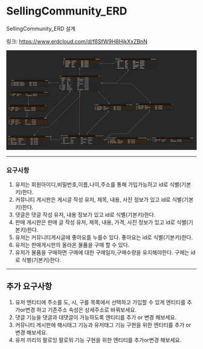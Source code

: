 # SellingCommunity_ERD

SellingCommunity_ERD 설계

링크: https://www.erdcloud.com/d/f6SfW9H8HjkXxZBnN

![ERD](./image.png)

---

### 요구사항

1. 유저는 회원아이디,비밀번호,이름,나이,주소를 통해 가입가능하고 id로 식별(기본키)한다.
2. 커뮤니티 게시판은 게시글 작성 유저, 제목, 내용, 사진 정보가 있고 id로 식별(기본키)한다.
3. 댓글은 댓글 작성 유저, 내용 정보가 있고 id로 식별(기본키)한다.
4. 판매 게시판은 판매 글 작성 유저, 제목, 내용, 가격, 사진 정보가 있고 id로 식별(기본키)한다.
5. 유저는 커뮤니티게시글에 좋아요를 누를수 있다. 좋아요는 id로 식별(기본키)한다.
6. 유저는 판매게시판의 올라온 물품을 구매 할 수 있다.
7. 유저가 물품을 구매하면 구매에 대한 구매일자,구매수량을 유지해야한다. 구매는 id로 식별(기본키)한다.

---

## 추가 요구사항

1. 유저 엔티티에 주소를 도, 시, 구를 목록에서 선택하고 가입할 수 있게 엔티티를 추가or변경 하고 기존주소 속성은 상세주소로 바꿔보세요.
2. 댓글 기능을 댓글과 대댓글이 가능하도록 엔티티를 추가 or 변경 해보세요.
3. 커뮤니티 게시판에 해시태그 기능과 유저태그 기능 구현을 위한 엔티티를 추가 or 변경 해보세요.
4. 유저 끼리의 팔로잉 팔로워 기능 구현을 위한 엔티티를 추가or변경 해보세요.
